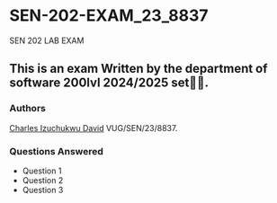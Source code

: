 # SEN-202-EXAM_23_8837
SEN 202 LAB EXAM

## This is an exam Written by the department of software 200lvl 2024/2025 set🧑‍💻.

### Authors
[Charles Izuchukwu David](https://github.com/KingCelesto) VUG/SEN/23/8837.

### Questions Answered
- Question 1
- Question 2
- Question 3